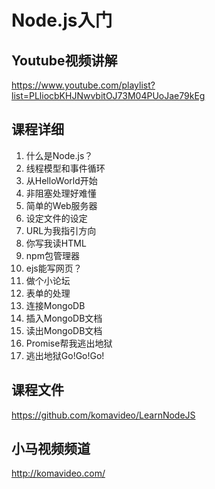 Node.js入门
=============

## Youtube视频讲解

https://www.youtube.com/playlist?list=PLliocbKHJNwvbitOJ73M04PUoJae79kEg

## 课程详细

01. 什么是Node.js？
02. 线程模型和事件循环
03. 从HelloWorld开始
04. 非阻塞处理好难懂
05. 简单的Web服务器
06. 设定文件的设定
07. URL为我指引方向
08. 你写我读HTML
09. npm包管理器
10. ejs能写网页？
11. 做个小论坛
12. 表单的处理
13. 连接MongoDB
14. 插入MongoDB文档
15. 读出MongoDB文档
16. Promise帮我逃出地狱
17. 逃出地狱Go!Go!Go!

## 课程文件

https://github.com/komavideo/LearnNodeJS

## 小马视频频道

http://komavideo.com/
